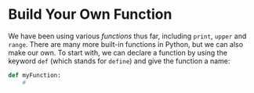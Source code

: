 # Build Your Own Function

We have been using various _functions_ thus far, including `print`, `upper` and `range`. There are many more built-in functions in Python, but we can also make our own. To start with, we can declare a function by using the keyword `def` (which stands for `define`) and give the function a name:
```python
def myFunction:
    # 
```